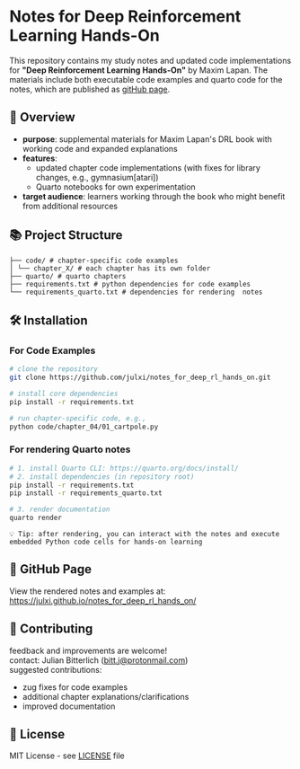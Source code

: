 # Notes for Deep Reinforcement Learning Hands-On

This repository contains my study notes and updated code implementations for **"Deep Reinforcement Learning Hands-On"** by Maxim Lapan. The materials include both executable code examples and quarto code for the notes, which are published as [gitHub page](https://julxi.github.io/notes_for_deep_rl_hands_on/).

## 📌 Overview
- **purpose**: supplemental materials for Maxim Lapan's DRL book with working code and expanded explanations
- **features**: 
  - updated chapter code implementations (with fixes for library changes, e.g., gymnasium[atari])
  - Quarto notebooks for own experimentation
- **target audience**: learners working through the book who might benefit from additional resources

## 📚 Project Structure
```
├── code/ # chapter-specific code examples
│ └── chapter_X/ # each chapter has its own folder
├── quarto/ # quarto chapters
├── requirements.txt # python dependencies for code examples
└── requirements_quarto.txt # dependencies for rendering  notes
```

## 🛠️ Installation

### For Code Examples
```bash
# clone the repository
git clone https://github.com/julxi/notes_for_deep_rl_hands_on.git

# install core dependencies
pip install -r requirements.txt

# run chapter-specific code, e.g.,
python code/chapter_04/01_cartpole.py
```


### For rendering Quarto notes

```bash
# 1. install Quarto CLI: https://quarto.org/docs/install/
# 2. install dependencies (in repository root)
pip install -r requirements.txt
pip install -r requirements_quarto.txt

# 3. render documentation
quarto render
```

    💡 Tip: after rendering, you can interact with the notes and execute embedded Python code cells for hands-on learning

## 📖 GitHub Page

View the rendered notes and examples at:
https://julxi.github.io/notes_for_deep_rl_hands_on/


## 🤝 Contributing

feedback and improvements are welcome!  
contact: Julian Bitterlich (bitt.j@protonmail.com)  
suggested contributions:

- zug fixes for code examples
- additional chapter explanations/clarifications
- improved documentation

## 📄 License

MIT License - see [LICENSE](LICENSE) file